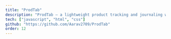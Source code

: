 ```yaml
---
title: "ProdTab"
description: "ProdTab — a lightweight product tracking and journaling web app to log product ideas, releases, and view trends over time."
tech: ["javascript", "html", "css"]
github: "https://github.com/Aarav2709/ProdTab"
order: 12
---
```


